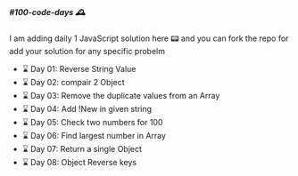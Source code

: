 <h5>#100-code-days 🕰</h5>

I am adding daily 1 JavaScript solution here 📟 and you can fork the repo for add your solution for any specific probelm

<ul>
    <li>⌛️ Day 01: Reverse String Value</li>
    <li>⌛️ Day 02: compair 2 Object</li>
    <li>⌛️ Day 03: Remove the duplicate values from an Array</li>
    <li>⌛️ Day 04: Add !New in given string</li>
    <li>⌛️ Day 05: Check two numbers for 100</li>
    <li>⌛️ Day 06: Find largest number in Array</li>
    <li>⌛️ Day 07: Return a single Object</li>
    <li>⌛️ Day 08: Object Reverse keys</li>
</ul>
